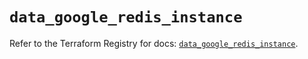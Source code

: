 # `data_google_redis_instance`

Refer to the Terraform Registry for docs: [`data_google_redis_instance`](https://registry.terraform.io/providers/hashicorp/google/5.18.0/docs/data-sources/redis_instance).
